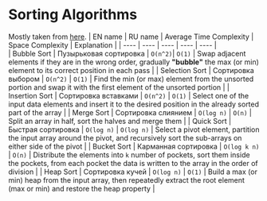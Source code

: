 # Sorting Algorithms

Mostly taken from [here](https://neerc.ifmo.ru/wiki/index.php?title=%D0%A1%D0%BE%D1%80%D1%82%D0%B8%D1%80%D0%BE%D0%B2%D0%BA%D0%B8).
| EN name | RU name | Average Time Complexity | Space Complexity | Explanation |
| ---- | ---- | ---- | ---- | ---- |  
| Bubble Sort | Пузырьковая сортировка | `O(n^2)`| `O(1)` | Swap adjacent elements if they are in the wrong order, gradually **"bubble"** the max (or min) element to its correct position in each pass |
| Selection Sort | Сортировка выбором | `O(n^2)` | `O(1)` | Find the min (or max) element from the unsorted portion and swap it with the first element of the unsorted portion |
| Insertion Sort | Сортировка вставками | `O(n^2)` | `O(1)` | Select one of the input data elements and insert it to the desired position in the already sorted part of the array |
| Merge Sort | Сортировка слиянием | `O(log n)` | `O(n)` | Split an array in half, sort the halves and merge them |
| Quick Sort | Быстрая сортировка | `O(log n)` | `O(log n)` | Select a pivot element, partition the input array around the pivot, and recursively sort the sub-arrays on either side of the pivot |
| Bucket Sort | Карманная сортировка | `O(log k n)` | `O(n)` | Distribute the elements into `k` number of pockets, sort them inside the pockets, from each pocket the data is written to the array in the order of division |
| Heap Sort | Сортировка кучей | `O(log n)` | `O(1)` | Build a max (or min) heap from the input array, then repeatedly extract the root element (max or min) and restore the heap property |